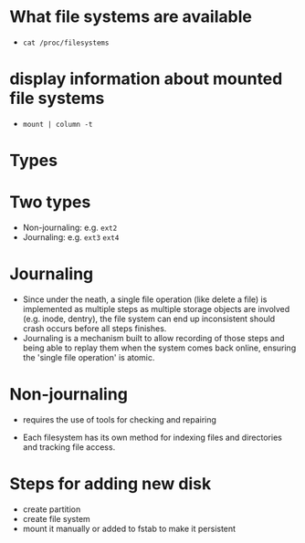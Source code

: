 # What file systems are available
* `cat /proc/filesystems`

# display information about mounted file systems
* `mount | column -t`

# Types
# Two types
  * Non-journaling: e.g. `ext2`
  * Journaling: e.g. `ext3` `ext4`
# Journaling
  * Since under the neath, a single file operation (like delete a file) is implemented as multiple steps as multiple storage objects are involved (e.g. inode, dentry), the file system can end up inconsistent should crash occurs before all steps finishes.
  * Journaling is a mechanism built to allow recording of those steps and being able to replay them when the system comes back online, ensuring the 'single file operation' is atomic.
# Non-journaling
  * requires the use of tools for checking and repairing

* Each filesystem has its own method for indexing files and directories and tracking file access.

# Steps for adding new disk
- create partition
- create file system
- mount it manually or added to fstab to make it persistent
